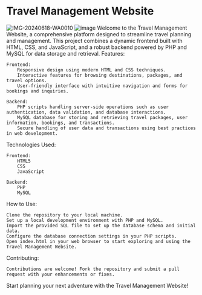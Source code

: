 <h1>Travel Management Website</h1>

![IMG-20240618-WA0010](https://github.com/PrathyushaGundlapally/Travel-Management-System/assets/136232021/ca1f14cb-e3de-42bc-b848-5daf4da26488)
![image](![IMG-20240618-WA0010](https://github.com/PrathyushaGundlapally/Travel-Management-System/assets/136232021/5509580a-185e-4158-91e2-ab7798266ac7)
)
Welcome to the Travel Management Website, a comprehensive platform designed to streamline travel planning and management. This project combines a dynamic frontend built with HTML, CSS, and JavaScript, and a robust backend powered by PHP and MySQL for data storage and retrieval.
Features:

    Frontend:
        Responsive design using modern HTML and CSS techniques.
        Interactive features for browsing destinations, packages, and travel options.
        User-friendly interface with intuitive navigation and forms for bookings and inquiries.

    Backend:
        PHP scripts handling server-side operations such as user authentication, data validation, and database interactions.
        MySQL database for storing and retrieving travel packages, user information, bookings, and transactions.
        Secure handling of user data and transactions using best practices in web development.

Technologies Used:

    Frontend:
        HTML5
        CSS
        JavaScript 

    Backend:
        PHP 
        MySQL

How to Use:

    Clone the repository to your local machine.
    Set up a local development environment with PHP and MySQL.
    Import the provided SQL file to set up the database schema and initial data.
    Configure the database connection settings in your PHP scripts.
    Open index.html in your web browser to start exploring and using the Travel Management Website.

Contributing:

    Contributions are welcome! Fork the repository and submit a pull request with your enhancements or fixes.

Start planning your next adventure with the Travel Management Website!
